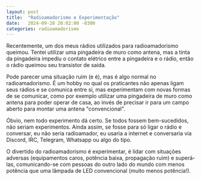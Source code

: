 ```yaml
---
layout: post
title:  "Radioamadorismo e Experimentação"
date:   2024-09-28 20:02:00 -0300
categories: radioamadorismo
---
```


Recentemente, um dos meus rádios utilizados para radioamadorismo queimou. Tentei utilizar uma pingadeira de muro como antena, mas a tinta da pingadeira impediu o contato elétrico entre a pingadeira e o rádio, então o rádio queimou seu transistor de saída.

Pode parecer uma situação ruim (e é), mas é algo normal no radioamadorismo. É um hobby no qual os praticantes não apenas ligam seus rádios e se comunica entre si, mas experimentam com novas formas de se comunicar, como por exemplo utilizar uma pingadeira de muro como antena para poder operar de casa, ao invés de precisar ir para um campo aberto para montar uma antena "convencional".

Óbvio, nem todo experimento dá certo. Se todos fossem bem-sucedidos, não seriam experimentos. Ainda assim, se fosse para só ligar o rádio e conversar, eu não seria radioamador, eu usaria a internet e conversaria via Discord, IRC, Telegram, Whatsapp ou algo do tipo.

O divertido do radioamadorismo é experimentar, é lidar com situações adversas (equipamentos caros, potência baixa, propagação ruim) e superá-las, comunicando-se com pessoas do outro lado do mundo com menos potência que uma lâmpada de LED convencional (muito menos potência!).